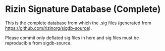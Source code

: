 # Rizin Signature Database (Complete)

This is the complete database from which the .sig files (generated from https://github.com/rizinorg/sigdb-source).

Please commit only deflated sig files in here and sig files must be reproducible from sigdb-source.
